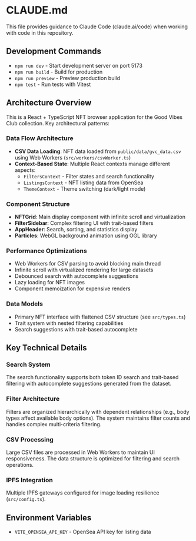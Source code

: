 # CLAUDE.md

This file provides guidance to Claude Code (claude.ai/code) when working with code in this repository.

## Development Commands

- `npm run dev` - Start development server on port 5173
- `npm run build` - Build for production 
- `npm run preview` - Preview production build
- `npm test` - Run tests with Vitest

## Architecture Overview

This is a React + TypeScript NFT browser application for the Good Vibes Club collection. Key architectural patterns:

### Data Flow Architecture
- **CSV Data Loading**: NFT data loaded from `public/data/gvc_data.csv` using Web Workers (`src/workers/csvWorker.ts`)
- **Context-Based State**: Multiple React contexts manage different aspects:
  - `FiltersContext` - Filter states and search functionality
  - `ListingsContext` - NFT listing data from OpenSea
  - `ThemeContext` - Theme switching (dark/light mode)

### Component Structure
- **NFTGrid**: Main display component with infinite scroll and virtualization
- **FilterSidebar**: Complex filtering UI with trait-based filters
- **AppHeader**: Search, sorting, and statistics display
- **Particles**: WebGL background animation using OGL library

### Performance Optimizations
- Web Workers for CSV parsing to avoid blocking main thread
- Infinite scroll with virtualized rendering for large datasets
- Debounced search with autocomplete suggestions
- Lazy loading for NFT images
- Component memoization for expensive renders

### Data Models
- Primary NFT interface with flattened CSV structure (see `src/types.ts`)
- Trait system with nested filtering capabilities
- Search suggestions with trait-based autocomplete

## Key Technical Details

### Search System
The search functionality supports both token ID search and trait-based filtering with autocomplete suggestions generated from the dataset.

### Filter Architecture
Filters are organized hierarchically with dependent relationships (e.g., body types affect available body options). The system maintains filter counts and handles complex multi-criteria filtering.

### CSV Processing
Large CSV files are processed in Web Workers to maintain UI responsiveness. The data structure is optimized for filtering and search operations.

### IPFS Integration
Multiple IPFS gateways configured for image loading resilience (`src/config.ts`).

## Environment Variables
- `VITE_OPENSEA_API_KEY` - OpenSea API key for listing data